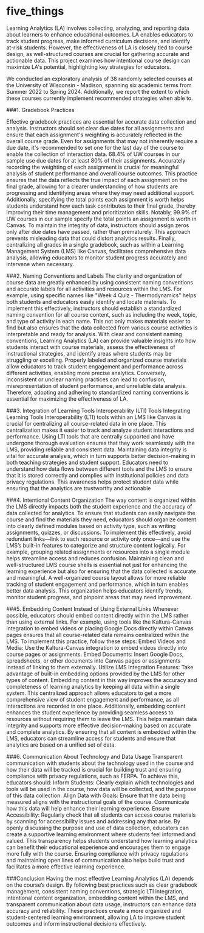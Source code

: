 # five_things

Learning Analytics (LA) involves collecting, analyzing, and reporting data about learners to enhance educational outcomes. LA enables educators to track student progress, make informed curriculum decisions, and identify at-risk students. However, the effectiveness of LA is closely tied to course design, as well-structured courses are crucial for gathering accurate and actionable data. This project examines how intentional course design can maximize LA's potential, highlighting key strategies for educators.

We conducted an exploratory analysis of 38 randomly selected courses at the University of Wisconsin - Madison, spanning six academic terms from Summer 2022 to Spring 2024. Additionally, we report the extent to which these courses currently implement recommended strategies when able to.

###1. Gradebook Practices

Effective gradebook practices are essential for accurate data collection and analysis. Instructors should set clear due dates for all assignments and ensure that each assignment's weighting is accurately reflected in the overall course grade. Even for assignments that may not inherently require a due date, it's recommended to set one for the last day of the course to enable the collection of interaction data. 68.4% of UW courses in our sample use due dates for at least 80% of their assignments.
Accurately recording the weighting of each assignment is crucial for meaningful analysis of student performance and overall course outcomes. This practice ensures that the data reflects the true impact of each assignment on the final grade, allowing for a clearer understanding of how students are progressing and identifying areas where they may need additional support. Additionally, specifying the total points each assignment is worth helps students understand how each task contributes to their final grade, thereby improving their time management and prioritization skills. Notably, 99.9% of UW courses in our sample specify the total points an assignment is worth in Canvas.
To maintain the integrity of data, instructors should assign zeros only after due dates have passed, rather than prematurely. This approach prevents misleading data that could distort analytics results. Finally, centralizing all grades in a single gradebook, such as within a Learning Management System (LMS) like Canvas, facilitates comprehensive data analysis, allowing educators to monitor student progress accurately and intervene when necessary.

###2. Naming Conventions and Labels
The clarity and organization of course data are greatly enhanced by using consistent naming conventions and accurate labels for all activities and resources within the LMS. For example, using specific names like "Week 4 Quiz - Thermodynamics" helps both students and educators easily identify and locate materials.
To implement this effectively, instructors should establish a standardized naming convention for all course content, such as including the week, topic, and type of activity in each name. This not only makes materials easier to find but also ensures that the data collected from various course activities is interpretable and ready for analysis.
With clear and consistent naming conventions, Learning Analytics (LA) can provide valuable insights into how students interact with course materials, assess the effectiveness of instructional strategies, and identify areas where students may be struggling or excelling.
Properly labeled and organized course materials allow educators to track student engagement and performance across different activities, enabling more precise analytics. Conversely, inconsistent or unclear naming practices can lead to confusion, misrepresentation of student performance, and unreliable data analysis. Therefore, adopting and adhering to standardized naming conventions is essential for maximizing the effectiveness of LA.

###3. Integration of Learning Tools Interoperability (LTI) Tools
Integrating Learning Tools Interoperability (LTI) tools within an LMS like Canvas is crucial for centralizing all course-related data in one place. This centralization makes it easier to track and analyze student interactions and performance. Using LTI tools that are centrally supported and have undergone thorough evaluation ensures that they work seamlessly with the LMS, providing reliable and consistent data.
Maintaining data integrity is vital for accurate analysis, which in turn supports better decision-making in both teaching strategies and student support. Educators need to understand how data flows between different tools and the LMS to ensure that it is stored correctly and complies with institutional policies and data privacy regulations. This awareness helps protect student data while ensuring that the analytics are trustworthy and actionable

###4. Intentional Content Organization
The way content is organized within the LMS directly impacts both the student experience and the accuracy of data collected for analytics. To ensure that students can easily navigate the course and find the materials they need, educators should organize content into clearly defined modules based on activity type, such as writing assignments, quizzes, or discussions.
To implement this effectively, avoid redundant links—link to each resource or activity only once—and use the LMS’s built-in features to categorize and structure content logically. For example, grouping related assignments or resources into a single module helps streamline access and reduces confusion.
Maintaining clean and well-structured LMS course shells is essential not just for enhancing the learning experience but also for ensuring that the data collected is accurate and meaningful. A well-organized course layout allows for more reliable tracking of student engagement and performance, which in turn enables better data analysis. This organization helps educators identify trends, monitor student progress, and pinpoint areas that may need improvement.

###5. Embedding Content Instead of Using External Links
Whenever possible, educators should embed content directly within the LMS rather than using external links. For example, using tools like the Kaltura-Canvas integration to embed videos or placing Google Docs directly within Canvas pages ensures that all course-related data remains centralized within the LMS.
To implement this practice, follow these steps:
Embed Videos and Media: Use the Kaltura-Canvas integration to embed videos directly into course pages or assignments.
Embed Documents: Insert Google Docs, spreadsheets, or other documents into Canvas pages or assignments instead of linking to them externally.
Utilize LMS Integration Features: Take advantage of built-in embedding options provided by the LMS for other types of content.
Embedding content in this way improves the accuracy and completeness of learning analytics by keeping all data within a single system. This centralized approach allows educators to get a more comprehensive view of student engagement and performance, as all interactions are recorded in one place.
Additionally, embedding content enhances the student experience by providing seamless access to resources without requiring them to leave the LMS. This helps maintain data integrity and supports more effective decision-making based on accurate and complete analytics. By ensuring that all content is embedded within the LMS, educators can streamline access for students and ensure that analytics are based on a unified set of data.

###6. Communication About Technology and Data Usage
Transparent communication with students about the technology used in the course and how their data will be tracked is crucial for building trust and ensuring compliance with privacy regulations, such as FERPA. To achieve this, educators should:
Inform Students: Clearly explain which technologies and tools will be used in the course, how data will be collected, and the purpose of this data collection.
Align Data with Goals: Ensure that the data being measured aligns with the instructional goals of the course. Communicate how this data will help enhance their learning experience.
Ensure Accessibility: Regularly check that all students can access course materials by scanning for accessibility issues and addressing any that arise.
By openly discussing the purpose and use of data collection, educators can create a supportive learning environment where students feel informed and valued. This transparency helps students understand how learning analytics can benefit their educational experience and encourages them to engage more fully with the course. Ensuring compliance with privacy regulations and maintaining open lines of communication also helps build trust and facilitates a more effective learning experience.

###Conclusion
Having the most effective Learning Analytics (LA) depends on the course’s design. By following best practices such as clear gradebook management, consistent naming conventions, strategic LTI integration, intentional content organization, embedding content within the LMS, and transparent communication about data usage, instructors can enhance data accuracy and reliability. These practices create a more organized and student-centered learning environment, allowing LA to improve student outcomes and inform instructional decisions effectively.
